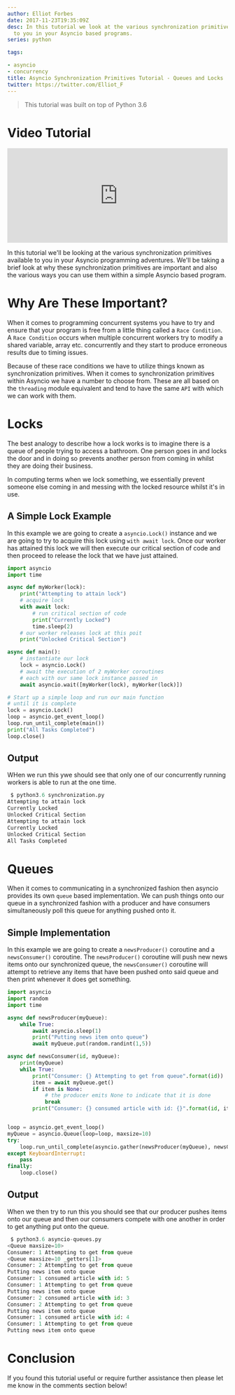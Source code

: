 ```yaml
---
author: Elliot Forbes
date: 2017-11-23T19:35:09Z
desc: In this tutorial we look at the various synchronization primitives available
  to you in your Asyncio based programs.
series: python

tags:

- asyncio
- concurrency
title: Asyncio Synchronization Primitives Tutorial - Queues and Locks
twitter: https://twitter.com/Elliot_F
---
```


> This tutorial was built on top of Python 3.6

# Video Tutorial

<div style="position:relative;height:0;padding-bottom:42.76%"><iframe src="https://www.youtube.com/embed/kMcwcJdIvHI?ecver=2" style="position:absolute;width:100%;height:100%;left:0" width="842" height="360" frameborder="0" gesture="media" allowfullscreen></iframe></div>

In this tutorial we'll be looking at the various synchronization primitives available to you in your Asyncio programming adventures. We'll be taking a brief look at why these synchronization primitives are important and also the various ways you can use them within a simple Asyncio based program.

# Why Are These Important?

When it comes to programming concurrent systems you have to try and ensure that your program is free from a little thing called a `Race Condition`. A `Race Condition` occurs when multiple concurrent workers try to modify a shared variable, array etc. concurrently and they start to produce erroneous results due to timing issues.

Because of these race conditions we have to utilize things known as synchronization primitives. When it comes to synchronization primitives within Asyncio we have a number to choose from. These are all based on the `threading` module equivalent and tend to have the same `API` with which we can work with them.

# Locks

The best analogy to describe how a lock works is to imagine there is a queue of people trying to access a bathroom. One person goes in and locks the door and in doing so prevents another person from coming in whilst they are doing their business. 

In computing terms when we lock something, we essentially prevent someone else coming in and messing with the locked resource whilst it's in use.

## A Simple Lock Example

In this example we are going to create a `asyncio.Lock()` instance and we are going to try to acquire this lock using `with await lock`. Once our worker has attained this lock we will then execute our critical section of code and then proceed to release the lock that we have just attained.

```py
import asyncio
import time

async def myWorker(lock):
    print("Attempting to attain lock")
    # acquire lock
    with await lock:
        # run critical section of code
        print("Currently Locked")
        time.sleep(2)
    # our worker releases lock at this poit
    print("Unlocked Critical Section")

async def main():
    # instantiate our lock
    lock = asyncio.Lock()
    # await the execution of 2 myWorker coroutines 
    # each with our same lock instance passed in 
    await asyncio.wait([myWorker(lock), myWorker(lock)])    

# Start up a simple loop and run our main function
# until it is complete
lock = asyncio.Lock()
loop = asyncio.get_event_loop()
loop.run_until_complete(main())
print("All Tasks Completed")
loop.close()
```

## Output

WHen we run this ywe should see that only one of our concurrently running workers is able to run at the one time.

```py
 $ python3.6 synchronization.py
Attempting to attain lock
Currently Locked
Unlocked Critical Section
Attempting to attain lock
Currently Locked
Unlocked Critical Section
All Tasks Completed
```

# Queues 

When it comes to communicating in a synchronized fashion then asyncio provides its own `queue` based implementation. We can push things onto our queue in a synchronized fashion with a producer and have consumers simultaneously poll this queue for anything pushed onto it.  

## Simple Implementation

In this example we are going to create a `newsProducer()` coroutine and a `newsConsumer()` coroutine. The `newsProducer()` coroutine will push new news items onto our synchronized queue, the `newsConsumer()` coroutine will attempt to retrieve any items that have been pushed onto said queue and then print whenever it does get something. 

```py
import asyncio
import random
import time

async def newsProducer(myQueue):
    while True:
        await asyncio.sleep(1)
        print("Putting news item onto queue")
        await myQueue.put(random.randint(1,5))

async def newsConsumer(id, myQueue):
    print(myQueue)
    while True:
        print("Consumer: {} Attempting to get from queue".format(id))
        item = await myQueue.get()
        if item is None:
            # the producer emits None to indicate that it is done
            break
        print("Consumer: {} consumed article with id: {}".format(id, item))


loop = asyncio.get_event_loop()        
myQueue = asyncio.Queue(loop=loop, maxsize=10)
try:
    loop.run_until_complete(asyncio.gather(newsProducer(myQueue), newsConsumer(1, myQueue), newsConsumer(2, myQueue)))
except KeyboardInterrupt:
    pass
finally:
    loop.close()
```

## Output

When we then try to run this you should see that our producer pushes items onto our queue and then our consumers compete with one another in order to get anything put onto the queue. 

```py
 $ python3.6 asyncio-queues.py
<Queue maxsize=10>
Consumer: 1 Attempting to get from queue
<Queue maxsize=10 _getters[1]>
Consumer: 2 Attempting to get from queue
Putting news item onto queue
Consumer: 1 consumed article with id: 5
Consumer: 1 Attempting to get from queue
Putting news item onto queue
Consumer: 2 consumed article with id: 3
Consumer: 2 Attempting to get from queue
Putting news item onto queue
Consumer: 1 consumed article with id: 4
Consumer: 1 Attempting to get from queue
Putting news item onto queue
```

# Conclusion

If you found this tutorial useful or require further assistance then please let me know in the comments section below!